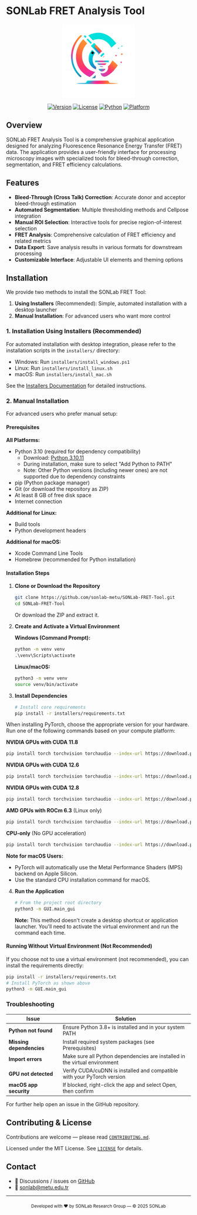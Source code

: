 # SONLab FRET Analysis Tool

<div align="center">
  <img src="GUI/logos/logo.png" alt="SONLab Logo" width="200"/>
  
  [![Version](https://img.shields.io/badge/version-v2.0.2-blue.svg)](https://sonlab-bio.metu.edu.tr)
  [![License](https://img.shields.io/badge/license-MIT-green.svg)](https://opensource.org/licenses/MIT)
  [![Python](https://img.shields.io/badge/python-3.10-blue.svg)](https://www.python.org/downloads/release/python-31011/)
  [![Platform](https://img.shields.io/badge/platform-Windows%20%7C%20Linux%20%7C%20macOS-lightgrey.svg)]()
</div>

## Overview

SONLab FRET Analysis Tool is a comprehensive graphical application designed for analyzing Fluorescence Resonance Energy Transfer (FRET) data. The application provides a user-friendly interface for processing microscopy images with specialized tools for bleed-through correction, segmentation, and FRET efficiency calculations.

## Features

- **Bleed-Through (Cross Talk) Correction**: Accurate donor and acceptor bleed-through estimation
- **Automated Segmentation**: Multiple thresholding methods and Cellpose integration
- **Manual ROI Selection**: Interactive tools for precise region-of-interest selection
- **FRET Analysis**: Comprehensive calculation of FRET efficiency and related metrics
- **Data Export**: Save analysis results in various formats for downstream processing
- **Customizable Interface**: Adjustable UI elements and theming options

## Installation

We provide two methods to install the SONLab FRET Tool:
1. **Using Installers** (Recommended): Simple, automated installation with a desktop launcher
2. **Manual Installation**: For advanced users who want more control

### 1. Installation Using Installers (Recommended)

For automated installation with desktop integration, please refer to the installation scripts in the `installers/` directory:

- Windows: Run `installers/install_windows.ps1`
- Linux: Run `installers/install_linux.sh`
- macOS: Run `installers/install_mac.sh`

See the [Installers Documentation](installers/README.md) for detailed instructions.

### 2. Manual Installation

For advanced users who prefer manual setup:

#### Prerequisites

**All Platforms:**
- Python 3.10 (required for dependency compatibility)
  - Download: [Python 3.10.11](https://www.python.org/downloads/release/python-31011/)
  - During installation, make sure to select "Add Python to PATH"
  - Note: Other Python versions (including newer ones) are not supported due to dependency constraints
- pip (Python package manager)
- Git (or download the repository as ZIP)
- At least 8 GB of free disk space
- Internet connection

**Additional for Linux:**
- Build tools
- Python development headers

**Additional for macOS:**
- Xcode Command Line Tools
- Homebrew (recommended for Python installation)

#### Installation Steps

1. **Clone or Download the Repository**
   ```bash
   git clone https://github.com/sonlab-metu/SONLab-FRET-Tool.git
   cd SONLab-FRET-Tool
   ```
   Or download the ZIP and extract it.

2. **Create and Activate a Virtual Environment**

   **Windows (Command Prompt):**
   ```cmd
   python -m venv venv
   .\venv\Scripts\activate
   ```

   **Linux/macOS:**
   ```bash
   python3 -m venv venv
   source venv/bin/activate
   ```

3. **Install Dependencies**
   ```bash
   # Install core requirements
   pip install -r installers/requirements.txt
   ```

When installing PyTorch, choose the appropriate version for your hardware. Run one of the following commands based on your compute platform:

**NVIDIA GPUs with CUDA 11.8**
   ```bash
   pip install torch torchvision torchaudio --index-url https://download.pytorch.org/whl/cu118
   ```

 **NVIDIA GPUs with CUDA 12.6**
   ```bash
   pip install torch torchvision torchaudio --index-url https://download.pytorch.org/whl/cu126
   ```

 **NVIDIA GPUs with CUDA 12.8**
   ```bash
   pip install torch torchvision torchaudio --index-url https://download.pytorch.org/whl/cu128
   ```

 **AMD GPUs with ROCm 6.3** (Linux only)
   ```bash
   pip install torch torchvision torchaudio --index-url https://download.pytorch.org/whl/rocm6.3
   ```

 **CPU-only** (No GPU acceleration)
   ```bash
   pip install torch torchvision torchaudio --index-url https://download.pytorch.org/whl/cpu
   ```

**Note for macOS Users:**
- PyTorch will automatically use the Metal Performance Shaders (MPS) backend on Apple Silicon.
- Use the standard CPU installation command for macOS.

4. **Run the Application**
   ```bash
   # From the project root directory
   python3 -m GUI.main_gui
   ```

   **Note:** This method doesn't create a desktop shortcut or application launcher. You'll need to activate the virtual environment and run the command each time.

#### Running Without Virtual Environment (Not Recommended)

If you choose not to use a virtual environment (not recommended), you can install the requirements directly:

```bash
pip install -r installers/requirements.txt
# Install PyTorch as shown above
python3 -m GUI.main_gui
```



### Troubleshooting

| Issue | Solution |
|-------|----------|
| **Python not found** | Ensure Python 3.8+ is installed and in your system PATH |
| **Missing dependencies** | Install required system packages (see Prerequisites) |
| **Import errors** | Make sure all Python dependencies are installed in the virtual environment |
| **GPU not detected** | Verify CUDA/cuDNN is installed and compatible with your PyTorch version |
| **macOS app security** | If blocked, right-click the app and select Open, then confirm |

For further help open an issue in the GitHub repository.

## Contributing & License

Contributions are welcome — please read [`CONTRIBUTING.md`](CONTRIBUTING.md).

Licensed under the MIT License. See [`LICENSE`](LICENSE) for details.

## Contact

- 💬 Discussions / issues on [GitHub](https://github.com/sonlab-metu/SONLab-FRET-Tool)
- 📧 sonlab@metu.edu.tr

---
<div align="center">
  <sub>Developed with ❤️ by SONLab Research Group — © 2025 SONLab</sub>
</div>

